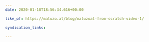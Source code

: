 ```yaml
---
date: 2020-01-18T18:56:34.616+00:00

like_of: https://matuzo.at/blog/matuzoat-from-scratch-video-1/

syndication_links:

---
```


